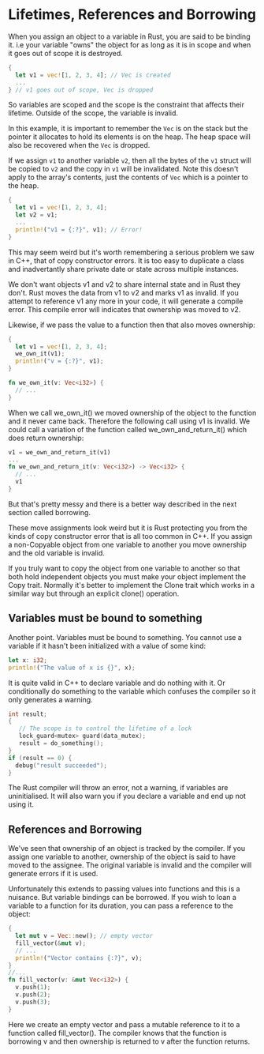 # Lifetimes, References and Borrowing

When you assign an object to a variable in Rust, you are said to be binding it. i.e your variable "owns" the object for as long as it is in scope and when it goes out of scope it is destroyed.

```rust
{
  let v1 = vec![1, 2, 3, 4]; // Vec is created
  ...
} // v1 goes out of scope, Vec is dropped
```

So variables are scoped and the scope is the constraint that affects their lifetime. Outside of the scope, the variable is invalid.

In this example, it is important to remember the `Vec` is on the stack but the pointer it allocates to hold its elements is on the heap. The heap space will also be recovered when the `Vec` is dropped.

If we assign `v1` to another variable `v2`, then all the bytes of the `v1` struct will be copied to `v2` and the copy in `v1` will be invalidated. Note this doesn't apply to the array's contents, just the contents of `Vec` which is a pointer to the heap. 

```rust
{
  let v1 = vec![1, 2, 3, 4];
  let v2 = v1;
  ...
  println!("v1 = {:?}", v1); // Error!
}
```

This may seem weird but it's worth remembering a serious problem we saw in C++, that of copy constructor errors. It is too easy to duplicate a class and inadvertantly share private date or state across multiple instances.

We don't want objects v1 and v2 to share internal state and in Rust they don't. Rust moves the data from v1 to v2 and marks v1 as invalid. If you attempt to reference v1 any more in your code, it will generate a compile error. This compile error will indicates that ownership was moved to v2.

Likewise, if we pass the value to a function then that also moves ownership:

```rust
{
  let v1 = vec![1, 2, 3, 4];
  we_own_it(v1);
  println!("v = {:?}", v1);
}

fn we_own_it(v: Vec<i32>) {
  // ...
}
```

When we call we_own_it() we moved ownership of the object to the function and it never came back.
Therefore the following call using v1 is invalid. We could call a variation of the function called  we_own_and_return_it() which does return ownership:

```rust
v1 = we_own_and_return_it(v1)
...
fn we_own_and_return_it(v: Vec<i32>) -> Vec<i32> {
  // ...
  v1
}
```

But that's pretty messy and there is a better way described in the next section called borrowing.

These move assignments look weird but it is Rust protecting you from the kinds of copy constructor error that is all too common in C++. If you assign a non-Copyable object from one variable to another you move ownership and the old variable is invalid.

If you truly want to copy the object from one variable to another so that both hold independent objects you must make your object implement the Copy trait.  Normally it's better to implement the Clone trait which works in a similar way but through an explicit clone() operation.

## Variables must be bound to something

Another point. Variables must be bound to something. You cannot use a variable if it hasn't been initialized with a value of some kind:

```rust
let x: i32;
println!("The value of x is {}", x);
```

It is quite valid in C++ to declare variable and do nothing with it. Or conditionally do something to the variable which confuses the compiler so it only generates a warning.

```c++
int result;
{
   // The scope is to control the lifetime of a lock
   lock_guard<mutex> guard(data_mutex);
   result = do_something();
}
if (result == 0) {
  debug("result succeeded");
}
```

The Rust compiler will throw an error, not a warning, if variables are uninitialised. It will also warn you if you declare a variable and end up not using it.

## References and Borrowing

We've seen that ownership of an object is tracked by the compiler. If you assign one variable to another, ownership of the object is said to have moved to the assignee. The original variable is invalid and the compiler will generate errors if it is used.

Unfortunately this extends to passing values into functions and this is a nuisance.
But variable bindings can be borrowed. If you wish to loan a variable to a function for its duration, you can pass a reference to the object:

```rust
{
  let mut v = Vec::new(); // empty vector
  fill_vector(&mut v);
  // ...
  println!("Vector contains {:?}", v);
}
//...
fn fill_vector(v: &mut Vec<i32>) {
  v.push(1);
  v.push(2);
  v.push(3);
}
```

Here we create an empty vector and pass a mutable reference to it to a function called fill_vector(). The compiler knows that the function is borrowing v and then ownership is returned to v after the function returns.
